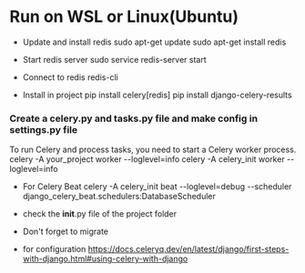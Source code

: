 # Run on WSL or Linux(Ubuntu)

- Update and install redis
  sudo apt-get update
  sudo apt-get install redis

- Start redis server
sudo service redis-server start

- Connect to redis
redis-cli 

- Install in project
pip install celery[redis]
pip install django-celery-results

### Create a celery.py and tasks.py file and make config in settings.py file

To run Celery and process tasks, you need to start a Celery worker process.
celery -A your_project worker --loglevel=info
celery -A celery_init worker --loglevel=info

- For Celery Beat
celery -A celery_init beat --loglevel=debug --scheduler django_celery_beat.schedulers:DatabaseScheduler

- check the __init__.py file of the project folder
- Don't forget to migrate


- for configuration
https://docs.celeryq.dev/en/latest/django/first-steps-with-django.html#using-celery-with-django

